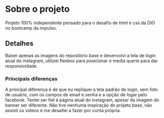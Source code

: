# Sobre o projeto
Projeto 100% independente pensado para o desafio de html e css da DIO no bootcamp da impulso.

## Detalhes
Baixei apenas as imagens do repositório base e desenvolvi a tela de login atual do instagram, utilizei flexbox para posicionar e media querie para dar responsividade.

### Principais diferenças
A principal diferença é de que eu repliquei a tela padrão de login, sem foto de usuário, com os campos de email e senha e a opção de logar pelo facebook.
Tentei ser fiel à página atual do instagram, apesar da imagem do banner ser diferente.
Não tive nenhuma inspiração do projeto base, não assisti os vídeos e me desafiei a fazer por conta própria.
